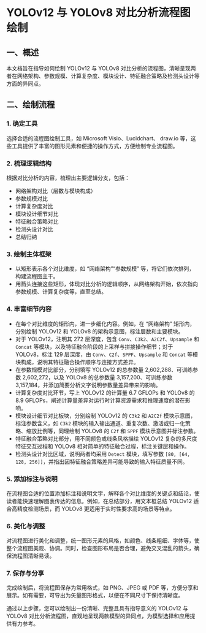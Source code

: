 # YOLOv12 与 YOLOv8 对比分析流程图绘制

## 一、概述

本文档旨在指导如何绘制 YOLOv12 与 YOLOv8 对比分析的流程图，清晰呈现两者在网络架构、参数规模、计算复杂度、模块设计、特征融合策略及检测头设计等方面的异同点。

## 二、绘制流程

### 1. 确定工具

选择合适的流程图绘制工具，如 Microsoft Visio、Lucidchart、 draw.io 等，这些工具提供了丰富的图形元素和便捷的操作方式，方便绘制专业流程图。

### 2. 梳理逻辑结构

根据对比分析的内容，梳理出主要逻辑分支，包括：

  * 网络架构对比（层数与模块构成）
  * 参数规模对比
  * 计算复杂度对比
  * 模块设计细节对比
  * 特征融合策略对比
  * 检测头设计对比
  * 总结归纳

### 3. 绘制主体框架

  * 以矩形表示各个对比维度，如 “网络架构”“参数规模” 等，将它们依次排列，构建流程图主干。
  * 用箭头连接这些矩形，体现对比分析的逻辑顺序，从网络架构开始，依次指向参数规模、计算复杂度等，直至总结。

### 4. 丰富细节内容

  * 在每个对比维度的矩形内，进一步细化内容。例如，在 “网络架构” 矩形内，分别绘制 YOLOv12 和 YOLOv8 的架构示意图，标注层数和主要模块。
  * 对于 YOLOv12，注明其 272 层深度，包含 `Conv`、`C3k2`、`A2C2f`、`Upsample` 和 `Concat` 等模块，以及特征融合阶段的上采样与拼接操作细节；对于 YOLOv8，标注 129 层深度，由 `Conv`、`C2f`、`SPPF`、`Upsample` 和 `Concat` 等模块构成，说明其特征融合操作顺序与连接方式差异。
  * 在参数规模对比部分，分别填写 YOLOv12 的总参数量 2,602,288、可训练参数 2,602,272，以及 YOLOv8 的总参数量 3,157,200、可训练参数 3,157,184，并添加简要分析文字说明参数量差异带来的影响。
  * 计算复杂度对比环节，写上 YOLOv12 的计算量 6.7 GFLOPs 和 YOLOv8 的 8.9 GFLOPs，阐述计算量差异对运行时计算资源需求和推理速度的潜在影响。
  * 模块设计细节对比板块，分别绘制 YOLOv12 的 `C3k2` 和 `A2C2f` 模块示意图，标注参数含义，如 `C3k2` 模块的输入输出通道、重复次数、激活或归一化策略、缩放比例等，同理绘制 YOLOv8 的 `C2f` 和 `SPPF` 模块示意图并标注参数。
  * 特征融合策略对比部分，用不同颜色或线条风格描绘 YOLOv12 复杂的多尺度特征交互过程和 YOLOv8 相对简单的特征融合过程，标注关键层和操作。
  * 检测头设计对比区域，说明两者均采用 `Detect` 模块，填写参数 `[80, [64, 128, 256]]`，并指出因特征融合策略差异可能导致的输入特征质量不同。

### 5. 添加标注与说明

在流程图合适的位置添加标注和说明文字，解释各个对比维度的关键点和结论，使读者能快速理解图表传达的信息。例如，在总结部分，用文本框总结 YOLOv12 适合高精度检测场景，而 YOLOv8 更适用于实时性要求高的场景等特点。

### 6. 美化与调整

对流程图进行美化和调整，统一图形元素的风格，如颜色、线条粗细、字体等，使整个流程图美观、协调。同时，检查图形布局是否合理，避免交叉混乱的箭头，确保流程图清晰易读。

### 7. 保存与分享

完成绘制后，将流程图保存为常用格式，如 PNG、JPEG 或 PDF 等，方便分享和展示。如有需要，可导出为矢量图形格式，以便在不同尺寸下保持清晰度。

通过以上步骤，您可以绘制出一份清晰、完整且具有指导意义的 YOLOv12 与 YOLOv8 对比分析流程图，直观地呈现两款模型的异同点，为模型选择和应用提供有力参考。
